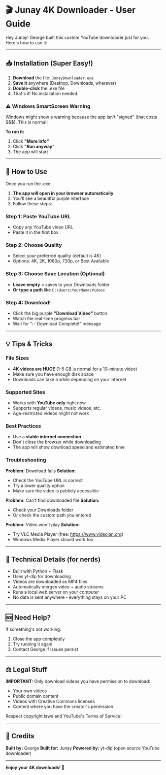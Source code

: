 # 🎬 Junay 4K Downloader - User Guide

Hey Junay! George built this custom YouTube downloader just for you. Here's how to use it:

---

## 📥 Installation (Super Easy!)

1. **Download** the file: `JunayDownloader.exe`
2. **Save it** anywhere (Desktop, Downloads, wherever)
3. **Double-click** the .exe file
4. That's it! No installation needed.

### ⚠️ Windows SmartScreen Warning
Windows might show a warning because the app isn't "signed" (that costs $$$). This is normal!

**To run it:**
1. Click **"More info"**
2. Click **"Run anyway"**
3. The app will start

---

## 🚀 How to Use

Once you run the .exe:

1. **The app will open in your browser automatically**
2. You'll see a beautiful purple interface
3. Follow these steps:

### Step 1: Paste YouTube URL
- Copy any YouTube video URL
- Paste it in the first box

### Step 2: Choose Quality
- Select your preferred quality (default is 4K)
- Options: 4K, 2K, 1080p, 720p, or Best Available

### Step 3: Choose Save Location (Optional)
- **Leave empty** = saves to your Downloads folder
- **Or type a path** like `C:\Users\YourName\Videos`

### Step 4: Download!
- Click the big purple **"Download Video"** button
- Watch the real-time progress bar
- Wait for "✅ Download Complete!" message

---

## 💡 Tips & Tricks

### File Sizes
- **4K videos are HUGE** (1-5 GB is normal for a 10-minute video)
- Make sure you have enough disk space
- Downloads can take a while depending on your internet

### Supported Sites
- Works with **YouTube only** right now
- Supports regular videos, music videos, etc.
- Age-restricted videos might not work

### Best Practices
- Use a **stable internet connection**
- Don't close the browser while downloading
- The app will show download speed and estimated time

### Troubleshooting
**Problem:** Download fails
**Solution:**
- Check the YouTube URL is correct
- Try a lower quality option
- Make sure the video is publicly accessible

**Problem:** Can't find downloaded file
**Solution:**
- Check your Downloads folder
- Or check the custom path you entered

**Problem:** Video won't play
**Solution:**
- Try VLC Media Player (free: https://www.videolan.org)
- Windows Media Player should work too

---

## 🔧 Technical Details (for nerds)

- Built with Python + Flask
- Uses yt-dlp for downloading
- Videos are downloaded as MP4 files
- Automatically merges video + audio streams
- Runs a local web server on your computer
- No data is sent anywhere - everything stays on your PC

---

## 🆘 Need Help?

If something's not working:
1. Close the app completely
2. Try running it again
3. Contact George if issues persist

---

## ⚖️ Legal Stuff

**IMPORTANT:** Only download videos you have permission to download:
- Your own videos
- Public domain content
- Videos with Creative Commons licenses
- Content where you have the creator's permission

Respect copyright laws and YouTube's Terms of Service!

---

## 💙 Credits

**Built by:** George
**Built for:** Junay
**Powered by:** yt-dlp (open source YouTube downloader)

---

**Enjoy your 4K downloads! 🎉**
